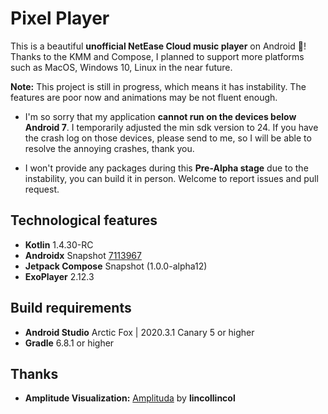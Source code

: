# Pixel Player

This is a beautiful **unofficial NetEase Cloud music player** on Android 🥳! Thanks to the KMM and
Compose, I planned to support more platforms such as MacOS, Windows 10, Linux in the near future.

**Note:** This project is still in progress, which means it has instability. The features are poor
now and animations may be not fluent enough.

* I'm so sorry that my application **cannot run on the devices below Android 7**. I temporarily
  adjusted the min sdk version to 24. If you have the crash log on those devices, please send to me,
  so I will be able to resolve the annoying crashes, thank you.

* I won't provide any packages during this **Pre-Alpha stage** due to the instability, you can build
  it in person. Welcome to report issues and pull request.

## Technological features

* **Kotlin** 1.4.30-RC
* **Androidx** Snapshot [7113967](https://androidx.dev/snapshots/builds/7113967/artifacts)
* **Jetpack Compose** Snapshot (1.0.0-alpha12)
* **ExoPlayer** 2.12.3

## Build requirements

* **Android Studio** Arctic Fox | 2020.3.1 Canary 5 or higher
* **Gradle** 6.8.1 or higher

## Thanks

* **Amplitude Visualization:** [Amplituda](https://github.com/lincollincol/Amplituda)
  by **lincollincol**